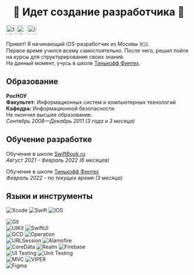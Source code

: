<h1 align="Center">🚧 Идет создание разработчика 🚧</a></h1>

[<img src='https://cdn.jsdelivr.net/npm/simple-icons@3.0.1/icons/telegram.svg' alt='telegram' height='25'>](https://t.me/zyfun)  [<img src='https://cdn.jsdelivr.net/npm/simple-icons@3.0.1/icons/vk.svg' alt='vk' height='25'>](https://vk.com/zyfun)  [<img src='https://cdn.jsdelivr.net/npm/simple-icons@3.0.1/icons/instagram.svg' alt='instagram' height='25'>](https://www.instagram.com/zyfuns/) 

Привет! Я начинающий iOS-разработчик из Москвы 🇷🇺. <br/>
Первое время учился всему самостоятельно. После чего, решил пойти на курсы для структурирования своих знаний. <br/>
На данный момент, учусь в школе [Тинькофф Финтех](https://fintech.tinkoff.ru/study/fintech/ios/).

## Образование
**РосНОУ** <br/>
**Факультет:** Информационных систем и компьютерных технологий <br/>
**Кафедра:**  Информационной безопасности. <br/>
Не окончил высшее образование. <br/>
*Сентябрь 2008—Декабрь 2011 (3 года и 3 месяца)*

## Обучение разработке
Обучение в школе [SwiftBook.ru](https://swiftbook.ru) <br/>
*Август 2021 - Февраль 2022 (6 месяцев)*

Обучение в школе [Тинькофф Финтех](https://fintech.tinkoff.ru/study/fintech/ios/) <br/>
*Февраль 2022 - по текущее время (3 месяца)*

## Языки и инструменты
  
  ![Xcode](https://img.shields.io/badge/Xcode-007ACC?style=for-the-badge&logo=Xcode&logoColor=white)  ![Swift](https://img.shields.io/badge/swift-F54A2A?style=for-the-badge&logo=swift&logoColor=white)  ![IOS](https://img.shields.io/badge/iOS-000000?style=for-the-badge&logo=ios&logoColor=white)
  
  ![Git](https://img.shields.io/badge/Git-70%25-green)
  <br/>
  ![UIKit](https://img.shields.io/badge/UIKit-70%25-green)
  ![SwiftUI](https://img.shields.io/badge/SwiftUI-5%25-red)
  <br/>
  ![GCD](https://img.shields.io/badge/GCD-40%25-yellowgreen)
  ![Operation](https://img.shields.io/badge/Operation-30%25-orange)
  <br/>
  ![URLSession](https://img.shields.io/badge/URLSession-40%25-yellowgreen)
  ![Alamofire](https://img.shields.io/badge/Alamofire-20%25-red)
  <br/>
  ![CoreData](https://img.shields.io/badge/CoreData-75%25-green)
  ![Realm](https://img.shields.io/badge/Realm-30%25-orange)
  ![Firebase](https://img.shields.io/badge/Firebase-10%25-red) 
  <br/>
  ![UI Testing](https://img.shields.io/badge/UI_Tests-15%25-red)
  ![Unit Testing](https://img.shields.io/badge/Unit_Tests-15%25-red) 
  <br/>
  ![MVC](https://img.shields.io/badge/MVC-40%25-yellowgreen)
  ![VIPER](https://img.shields.io/badge/VIPER-30%25-orange)
  <br/>
  ![Figma](https://img.shields.io/badge/Figma-30%25-orange)
  
  
  
<!--
**ZyFun/ZyFun** is a ✨ _special_ ✨ repository because its `README.md` (this file) appears on your GitHub profile.

Here are some ideas to get you started:

- 🔭 I’m currently working on ...
- 🌱 I’m currently learning ...
- 👯 I’m looking to collaborate on ...
- 🤔 I’m looking for help with ...
- 💬 Ask me about ...
- 📫 How to reach me: ...
- 😄 Pronouns: ...
- ⚡ Fun fact: ...
-->

